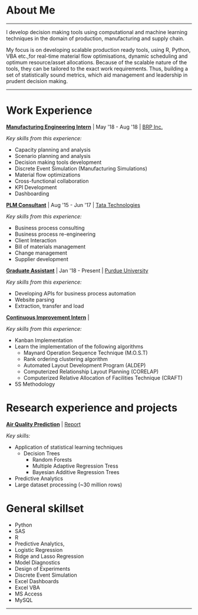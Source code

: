 #   About Me
---

I develop decision making tools using computational and machine learning techniques
in the domain of production, manufacturing and supply chain.

My focus is on developing scalable production ready tools, using R, Python, VBA etc.,for real-time
material flow optimisations, dynamic scheduling and optimum resource/asset allocations.
Because of the scalable nature of the tools, they can be tailored to the exact
work requirements. Thus, building a set of statistically sound metrics, which aid
management and leadership in prudent decision making.

---
#   Work Experience

[**Manufacturing Engineering Intern**](content/manufacturing_engineering_intern/manufacturing_engineering_intern.md) \| May '18 - Aug '18 \| [BRP Inc.](https://www.evinrude.com/)

*Key skills from this experience:*
    
-   Capacity planning and analysis
-   Scenario planning and analysis
-   Decision making tools development
-   Discrete Event Simulation (Manufacturing Simulations)
-   Material flow optimizations
-   Cross-functional collaboration
-   KPI Development
-   Dashboarding


[**PLM Consultant**](content/plm_consultant/plm_consultant.md) \| Aug '15 - Jun '17 \| [Tata Technologies](https://www.tatatechnologies.com/in/services/product-lifecycle-management/)

*Key skills from this experience:*
  
-   Business process consulting
-   Business process re-engineering
-   Client Interaction
-   Bill of materials management
-   Change management
-   Supplier development

[**Graduate Assistant**](content/graduate_assistant/graduate_assistant.md) \| Jan '18 - Present \| [Purdue University](https://docs.lib.purdue.edu/about.html)

*Key skills from this experience:*

-   Developing APIs for business process automation
-   Website parsing
-   Extraction, transfer and load

[**Continuous Improvement Intern**]() \| 

*Key skills from this experience:*

-   Kanban Implementation
-   Learn the implementation of the following algorithms
    -   Maynard Operation Sequence Technique (M.O.S.T)
    -   Rank ordering clustering algorithm
    -   Automated Layout Development Program (ALDEP)
    -   Computerized Relationship Layout Planning (CORELAP)
    -   Computerized Relative Allocation of Facilities Technique (CRAFT)
-   5S Methodology 

#   Research experience and projects

[**Air Quality Prediction**](content/air_quality_prediction/air_quality_prediction.md) \| [Report](https://github.com/nikhilsoni1/Air-Quality-Prediction/raw/master/Report_Results.pdf)

*Key skills:*

-   Application of statistical learning techniques
    -   Decision Trees
        -   Random Forests
        -   Multiple Adaptive Regression Tress
        -   Bayesian Additive Regression Trees
-   Predictive Analytics
-   Large dataset processing (~30 million rows)

#   General skillset

-   Python
-   SAS
-   R
-   Predictive Analytics,
-   Logistic Regression
-   Ridge and Lasso Regression
-   Model Diagnostics
-   Design of Experiments
-   Discrete Event Simulation
-   Excel Dashboards
-   Excel VBA
-   MS Access
-   MySQL

---



